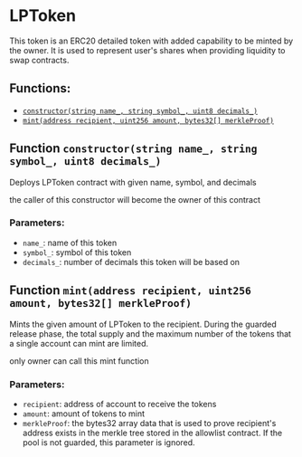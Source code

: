# LPToken

This token is an ERC20 detailed token with added capability to be minted by the owner. It is used to represent user's shares when providing liquidity to swap contracts.

## Functions:

- [`constructor(string name_, string symbol_, uint8 decimals_)`](lptoken.md#LPToken-constructor-string-string-uint8-)
- [`mint(address recipient, uint256 amount, bytes32[] merkleProof)`](lptoken.md#LPToken-mint-address-uint256-bytes32---)

## Function `constructor(string name_, string symbol_, uint8 decimals_)` <a id="LPToken-constructor-string-string-uint8-"></a>

Deploys LPToken contract with given name, symbol, and decimals

the caller of this constructor will become the owner of this contract

### Parameters:

- `name_`: name of this token
- `symbol_`: symbol of this token
- `decimals_`: number of decimals this token will be based on

## Function `mint(address recipient, uint256 amount, bytes32[] merkleProof)` <a id="LPToken-mint-address-uint256-bytes32---"></a>

Mints the given amount of LPToken to the recipient. During the guarded release phase, the total supply and the maximum number of the tokens that a single account can mint are limited.

only owner can call this mint function

### Parameters:

- `recipient`: address of account to receive the tokens
- `amount`: amount of tokens to mint
- `merkleProof`: the bytes32 array data that is used to prove recipient's address exists in the merkle tree stored in the allowlist contract. If the pool is not guarded, this parameter is ignored.
